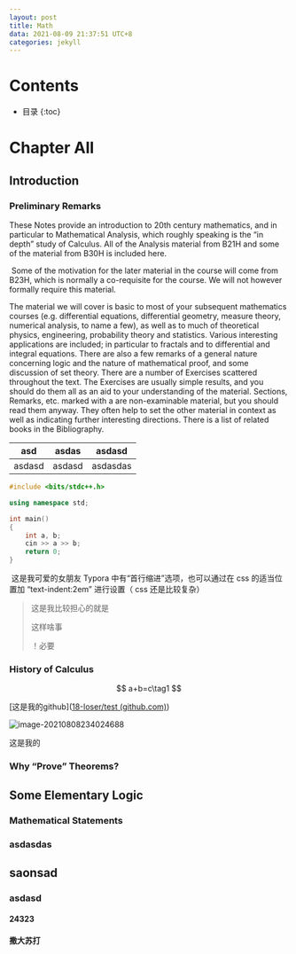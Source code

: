 ```yaml
---
layout: post
title: Math
data: 2021-08-09 21:37:51 UTC+8
categories: jekyll
---
```


# Contents

* 目录
{:toc}

# Chapter All

## Introduction

### Preliminary Remarks

These Notes provide an introduction to 20th century mathematics, and in particular to Mathematical Analysis, which roughly speaking is the “in depth” study of Calculus. All of the Analysis material from B21H and some of the material from B30H is included here.

​	Some of the motivation for the later material in the course will come from B23H, which is normally a co-requisite for the course. We will not however formally require this material.

 The material we will cover is basic to most of your subsequent mathematics courses (e.g. differential equations, differential geometry, measure theory, numerical analysis, to name a few), as well as to much of theoretical physics, engineering, probability theory and statistics. Various interesting applications are included; in particular to fractals and to differential and integral equations. There are also a few remarks of a general nature concerning logic and the nature of mathematical proof, and some discussion of set theory. There are a number of Exercises scattered throughout the text. The Exercises are usually simple results, and you should do them all as an aid to your understanding of the material. Sections, Remarks, etc. marked with a are non-examinable material, but you should read them anyway. They often help to set the other material in context as well as indicating further interesting directions. There is a list of related books in the Bibliography.

| asd    | asdas  | asdasd   |
| ------ | ------ | -------- |
| asdasd | asdasd | asdasdas |

```c++
#include <bits/stdc++.h>

using namespace std;

int main()
{
    int a, b;
    cin >> a >> b;
    return 0;
}
```

​	这是我可爱的女朋友 Typora 中有“首行缩进”选项，也可以通过在 css 的适当位置加 “text-indent:2em” 进行设置（ css 还是比较复杂）

> 这是我比较担心的就是
>
> 这样啥事
>
> ！必要

### History of Calculus

$$
a+b=c\tag1
$$

[这是我的github]([18-loser/test (github.com)](https://github.com/18-loser/test)) 

<img src="https://gitee.com/shl1122/pic-bed/raw/master//img/202108082340799.png" alt="image-20210808234024688"  />

这是我的

### Why “Prove” Theorems?



## Some Elementary Logic

### Mathematical Statements

### asdasdas



## saonsad

### asdasd

#### 24323

#### 撒大苏打

